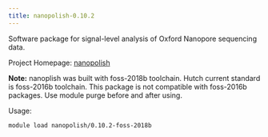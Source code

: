 ```yaml
---
title: nanopolish-0.10.2
---
```

Software package for signal-level analysis of Oxford Nanopore sequencing data.

Project Homepage: [nanopolish](http://github.com/jts/nanopolish)

**Note:** nanoplish was built with foss-2018b toolchain.  Hutch current standard is foss-2016b
toolchain. This package is not compatible with foss-2016b packages. Use module purge before and
after using. 

Usage:
```
module load nanopolish/0.10.2-foss-2018b
```
